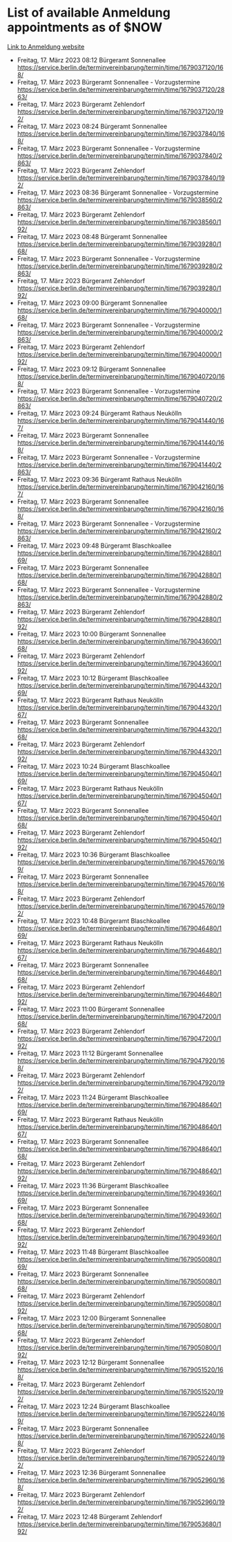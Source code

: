 # List of available Anmeldung appointments as of $NOW
[Link to Anmeldung website](https://service.berlin.de/terminvereinbarung/termin/tag.php?termin=1&anliegen[]=120686&dienstleisterlist=122210,122217,327316,122219,327312,122227,327314,122231,327346,122243,327348,122254,122252,329742,122260,329745,122262,329748,122271,327278,122273,327274,122277,327276,330436,122280,327294,122282,327290,122284,327292,122291,327270,122285,327266,122286,327264,122296,327268,150230,329760,122297,327286,122294,327284,122312,329763,122314,329775,122304,327330,122311,327334,122309,327332,317869,122281,327352,122279,329772,122283,122276,327324,122274,327326,122267,329766,122246,327318,122251,327320,122257,327322,122208,327298,122226,327300&herkunft=http%3A%2F%2Fservice.berlin.de%2Fdienstleistung%2F120686%2F)
- Freitag, 17. März 2023 08:12 Bürgeramt Sonnenallee https://service.berlin.de/terminvereinbarung/termin/time/1679037120/168/
- Freitag, 17. März 2023  Bürgeramt Sonnenallee - Vorzugstermine https://service.berlin.de/terminvereinbarung/termin/time/1679037120/2863/
- Freitag, 17. März 2023  Bürgeramt Zehlendorf https://service.berlin.de/terminvereinbarung/termin/time/1679037120/192/
- Freitag, 17. März 2023 08:24 Bürgeramt Sonnenallee https://service.berlin.de/terminvereinbarung/termin/time/1679037840/168/
- Freitag, 17. März 2023  Bürgeramt Sonnenallee - Vorzugstermine https://service.berlin.de/terminvereinbarung/termin/time/1679037840/2863/
- Freitag, 17. März 2023  Bürgeramt Zehlendorf https://service.berlin.de/terminvereinbarung/termin/time/1679037840/192/
- Freitag, 17. März 2023 08:36 Bürgeramt Sonnenallee - Vorzugstermine https://service.berlin.de/terminvereinbarung/termin/time/1679038560/2863/
- Freitag, 17. März 2023  Bürgeramt Zehlendorf https://service.berlin.de/terminvereinbarung/termin/time/1679038560/192/
- Freitag, 17. März 2023 08:48 Bürgeramt Sonnenallee https://service.berlin.de/terminvereinbarung/termin/time/1679039280/168/
- Freitag, 17. März 2023  Bürgeramt Sonnenallee - Vorzugstermine https://service.berlin.de/terminvereinbarung/termin/time/1679039280/2863/
- Freitag, 17. März 2023  Bürgeramt Zehlendorf https://service.berlin.de/terminvereinbarung/termin/time/1679039280/192/
- Freitag, 17. März 2023 09:00 Bürgeramt Sonnenallee https://service.berlin.de/terminvereinbarung/termin/time/1679040000/168/
- Freitag, 17. März 2023  Bürgeramt Sonnenallee - Vorzugstermine https://service.berlin.de/terminvereinbarung/termin/time/1679040000/2863/
- Freitag, 17. März 2023  Bürgeramt Zehlendorf https://service.berlin.de/terminvereinbarung/termin/time/1679040000/192/
- Freitag, 17. März 2023 09:12 Bürgeramt Sonnenallee https://service.berlin.de/terminvereinbarung/termin/time/1679040720/168/
- Freitag, 17. März 2023  Bürgeramt Sonnenallee - Vorzugstermine https://service.berlin.de/terminvereinbarung/termin/time/1679040720/2863/
- Freitag, 17. März 2023 09:24 Bürgeramt Rathaus Neukölln https://service.berlin.de/terminvereinbarung/termin/time/1679041440/167/
- Freitag, 17. März 2023  Bürgeramt Sonnenallee https://service.berlin.de/terminvereinbarung/termin/time/1679041440/168/
- Freitag, 17. März 2023  Bürgeramt Sonnenallee - Vorzugstermine https://service.berlin.de/terminvereinbarung/termin/time/1679041440/2863/
- Freitag, 17. März 2023 09:36 Bürgeramt Rathaus Neukölln https://service.berlin.de/terminvereinbarung/termin/time/1679042160/167/
- Freitag, 17. März 2023  Bürgeramt Sonnenallee https://service.berlin.de/terminvereinbarung/termin/time/1679042160/168/
- Freitag, 17. März 2023  Bürgeramt Sonnenallee - Vorzugstermine https://service.berlin.de/terminvereinbarung/termin/time/1679042160/2863/
- Freitag, 17. März 2023 09:48 Bürgeramt Blaschkoallee https://service.berlin.de/terminvereinbarung/termin/time/1679042880/169/
- Freitag, 17. März 2023  Bürgeramt Sonnenallee https://service.berlin.de/terminvereinbarung/termin/time/1679042880/168/
- Freitag, 17. März 2023  Bürgeramt Sonnenallee - Vorzugstermine https://service.berlin.de/terminvereinbarung/termin/time/1679042880/2863/
- Freitag, 17. März 2023  Bürgeramt Zehlendorf https://service.berlin.de/terminvereinbarung/termin/time/1679042880/192/
- Freitag, 17. März 2023 10:00 Bürgeramt Sonnenallee https://service.berlin.de/terminvereinbarung/termin/time/1679043600/168/
- Freitag, 17. März 2023  Bürgeramt Zehlendorf https://service.berlin.de/terminvereinbarung/termin/time/1679043600/192/
- Freitag, 17. März 2023 10:12 Bürgeramt Blaschkoallee https://service.berlin.de/terminvereinbarung/termin/time/1679044320/169/
- Freitag, 17. März 2023  Bürgeramt Rathaus Neukölln https://service.berlin.de/terminvereinbarung/termin/time/1679044320/167/
- Freitag, 17. März 2023  Bürgeramt Sonnenallee https://service.berlin.de/terminvereinbarung/termin/time/1679044320/168/
- Freitag, 17. März 2023  Bürgeramt Zehlendorf https://service.berlin.de/terminvereinbarung/termin/time/1679044320/192/
- Freitag, 17. März 2023 10:24 Bürgeramt Blaschkoallee https://service.berlin.de/terminvereinbarung/termin/time/1679045040/169/
- Freitag, 17. März 2023  Bürgeramt Rathaus Neukölln https://service.berlin.de/terminvereinbarung/termin/time/1679045040/167/
- Freitag, 17. März 2023  Bürgeramt Sonnenallee https://service.berlin.de/terminvereinbarung/termin/time/1679045040/168/
- Freitag, 17. März 2023  Bürgeramt Zehlendorf https://service.berlin.de/terminvereinbarung/termin/time/1679045040/192/
- Freitag, 17. März 2023 10:36 Bürgeramt Blaschkoallee https://service.berlin.de/terminvereinbarung/termin/time/1679045760/169/
- Freitag, 17. März 2023  Bürgeramt Sonnenallee https://service.berlin.de/terminvereinbarung/termin/time/1679045760/168/
- Freitag, 17. März 2023  Bürgeramt Zehlendorf https://service.berlin.de/terminvereinbarung/termin/time/1679045760/192/
- Freitag, 17. März 2023 10:48 Bürgeramt Blaschkoallee https://service.berlin.de/terminvereinbarung/termin/time/1679046480/169/
- Freitag, 17. März 2023  Bürgeramt Rathaus Neukölln https://service.berlin.de/terminvereinbarung/termin/time/1679046480/167/
- Freitag, 17. März 2023  Bürgeramt Sonnenallee https://service.berlin.de/terminvereinbarung/termin/time/1679046480/168/
- Freitag, 17. März 2023  Bürgeramt Zehlendorf https://service.berlin.de/terminvereinbarung/termin/time/1679046480/192/
- Freitag, 17. März 2023 11:00 Bürgeramt Sonnenallee https://service.berlin.de/terminvereinbarung/termin/time/1679047200/168/
- Freitag, 17. März 2023  Bürgeramt Zehlendorf https://service.berlin.de/terminvereinbarung/termin/time/1679047200/192/
- Freitag, 17. März 2023 11:12 Bürgeramt Sonnenallee https://service.berlin.de/terminvereinbarung/termin/time/1679047920/168/
- Freitag, 17. März 2023  Bürgeramt Zehlendorf https://service.berlin.de/terminvereinbarung/termin/time/1679047920/192/
- Freitag, 17. März 2023 11:24 Bürgeramt Blaschkoallee https://service.berlin.de/terminvereinbarung/termin/time/1679048640/169/
- Freitag, 17. März 2023  Bürgeramt Rathaus Neukölln https://service.berlin.de/terminvereinbarung/termin/time/1679048640/167/
- Freitag, 17. März 2023  Bürgeramt Sonnenallee https://service.berlin.de/terminvereinbarung/termin/time/1679048640/168/
- Freitag, 17. März 2023  Bürgeramt Zehlendorf https://service.berlin.de/terminvereinbarung/termin/time/1679048640/192/
- Freitag, 17. März 2023 11:36 Bürgeramt Blaschkoallee https://service.berlin.de/terminvereinbarung/termin/time/1679049360/169/
- Freitag, 17. März 2023  Bürgeramt Sonnenallee https://service.berlin.de/terminvereinbarung/termin/time/1679049360/168/
- Freitag, 17. März 2023  Bürgeramt Zehlendorf https://service.berlin.de/terminvereinbarung/termin/time/1679049360/192/
- Freitag, 17. März 2023 11:48 Bürgeramt Blaschkoallee https://service.berlin.de/terminvereinbarung/termin/time/1679050080/169/
- Freitag, 17. März 2023  Bürgeramt Sonnenallee https://service.berlin.de/terminvereinbarung/termin/time/1679050080/168/
- Freitag, 17. März 2023  Bürgeramt Zehlendorf https://service.berlin.de/terminvereinbarung/termin/time/1679050080/192/
- Freitag, 17. März 2023 12:00 Bürgeramt Sonnenallee https://service.berlin.de/terminvereinbarung/termin/time/1679050800/168/
- Freitag, 17. März 2023  Bürgeramt Zehlendorf https://service.berlin.de/terminvereinbarung/termin/time/1679050800/192/
- Freitag, 17. März 2023 12:12 Bürgeramt Sonnenallee https://service.berlin.de/terminvereinbarung/termin/time/1679051520/168/
- Freitag, 17. März 2023  Bürgeramt Zehlendorf https://service.berlin.de/terminvereinbarung/termin/time/1679051520/192/
- Freitag, 17. März 2023 12:24 Bürgeramt Blaschkoallee https://service.berlin.de/terminvereinbarung/termin/time/1679052240/169/
- Freitag, 17. März 2023  Bürgeramt Sonnenallee https://service.berlin.de/terminvereinbarung/termin/time/1679052240/168/
- Freitag, 17. März 2023  Bürgeramt Zehlendorf https://service.berlin.de/terminvereinbarung/termin/time/1679052240/192/
- Freitag, 17. März 2023 12:36 Bürgeramt Sonnenallee https://service.berlin.de/terminvereinbarung/termin/time/1679052960/168/
- Freitag, 17. März 2023  Bürgeramt Zehlendorf https://service.berlin.de/terminvereinbarung/termin/time/1679052960/192/
- Freitag, 17. März 2023 12:48 Bürgeramt Zehlendorf https://service.berlin.de/terminvereinbarung/termin/time/1679053680/192/
